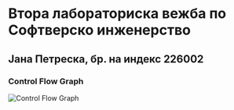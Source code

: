 # Втора лабораториска вежба по Софтверско инженерство

## Јана Петреска, бр. на индекс 226002

### Control Flow Graph

![Control Flow Graph](./cgf.png)


